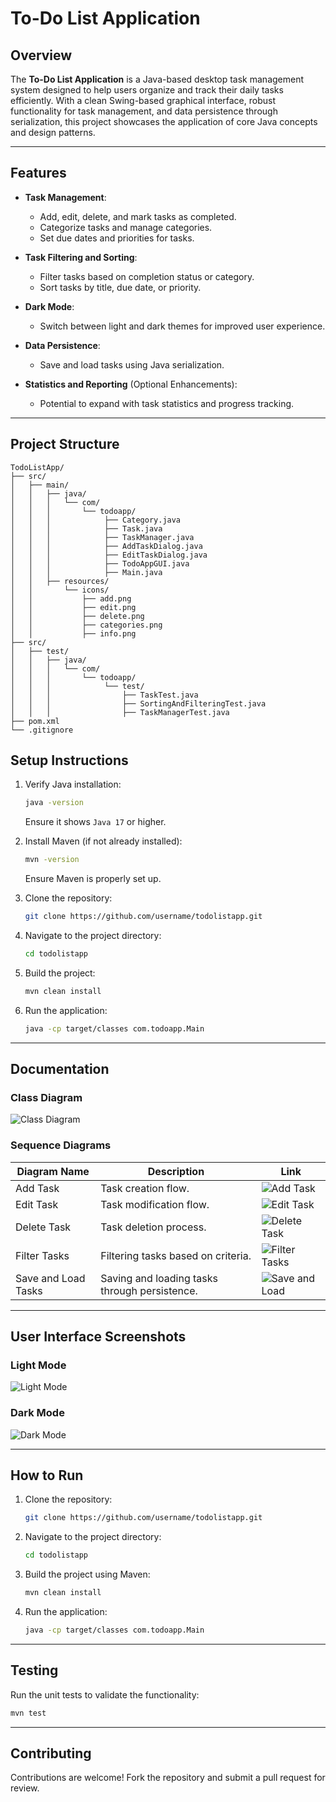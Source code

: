 # To-Do List Application

## Overview

The **To-Do List Application** is a Java-based desktop task management system designed to help users organize and track their daily tasks efficiently. With a clean Swing-based graphical interface, robust functionality for task management, and data persistence through serialization, this project showcases the application of core Java concepts and design patterns.

---

## Features

- **Task Management**:
  - Add, edit, delete, and mark tasks as completed.
  - Categorize tasks and manage categories.
  - Set due dates and priorities for tasks.

- **Task Filtering and Sorting**:
  - Filter tasks based on completion status or category.
  - Sort tasks by title, due date, or priority.

- **Dark Mode**:
  - Switch between light and dark themes for improved user experience.

- **Data Persistence**:
  - Save and load tasks using Java serialization.

- **Statistics and Reporting** (Optional Enhancements):
  - Potential to expand with task statistics and progress tracking.

---

## Project Structure

```plaintext
TodoListApp/
├── src/
│   ├── main/
│   │   ├── java/
│   │   │   └── com/
│   │   │       └── todoapp/
│   │   │            ├── Category.java 
│   │   │            ├── Task.java 
│   │   │            ├── TaskManager.java 
│   │   │            ├── AddTaskDialog.java 
│   │   │            ├── EditTaskDialog.java 
│   │   │            ├── TodoAppGUI.java 
│   │   │            ├── Main.java 
│   │   ├── resources/
│   │       └── icons/
│   │           ├── add.png
│   │           ├── edit.png
│   │           ├── delete.png
│   │           ├── categories.png
│   │           ├── info.png
├── src/
│   ├── test/
│   │   ├── java/
│   │   │   └── com/
│   │   │       └── todoapp/
│   │   │            └── test/
│   │   │                ├── TaskTest.java
│   │   │                ├── SortingAndFilteringTest.java
│   │   │                ├── TaskManagerTest.java
├── pom.xml
└── .gitignore
```

## Setup Instructions

1. Verify Java installation:
   ```bash
   java -version
   ```
   Ensure it shows `Java 17` or higher.

2. Install Maven (if not already installed):
   ```bash
   mvn -version
   ```
   Ensure Maven is properly set up.

3. Clone the repository:
   ```bash
   git clone https://github.com/username/todolistapp.git
   ```

4. Navigate to the project directory:
   ```bash
   cd todolistapp
   ```

5. Build the project:
   ```bash
   mvn clean install
   ```

6. Run the application:
   ```bash
   java -cp target/classes com.todoapp.Main
   ```

---

## Documentation

### Class Diagram

![Class Diagram](docs/images/class-diagram.png)

### Sequence Diagrams

| Diagram Name        | Description                                   | Link                                                |
|---------------------|-----------------------------------------------|-----------------------------------------------------|
| Add Task            | Task creation flow.                          | ![Add Task](docs/diagrams/add-task-sequence.png)    |
| Edit Task           | Task modification flow.                      | ![Edit Task](docs/diagrams/edit-task-sequence.png)  |
| Delete Task         | Task deletion process.                       | ![Delete Task](docs/diagrams/delete-task-sequence.png) |
| Filter Tasks        | Filtering tasks based on criteria.           | ![Filter Tasks](docs/diagrams/filter-task-sequence.png) |
| Save and Load Tasks | Saving and loading tasks through persistence.| ![Save and Load](docs/diagrams/save-load-sequence.png) |

---

## User Interface Screenshots

### Light Mode
![Light Mode](docs/screenshots/light-mode.png)

### Dark Mode
![Dark Mode](docs/screenshots/dark-mode.png)

---

## How to Run

1. Clone the repository:
   ```bash
   git clone https://github.com/username/todolistapp.git
   ```
2. Navigate to the project directory:
   ```bash
   cd todolistapp
   ```
3. Build the project using Maven:
   ```bash
   mvn clean install
   ```
4. Run the application:
   ```bash
   java -cp target/classes com.todoapp.Main
   ```

---

## Testing

Run the unit tests to validate the functionality:
```bash
mvn test
```

---

## Contributing

Contributions are welcome! Fork the repository and submit a pull request for review.
